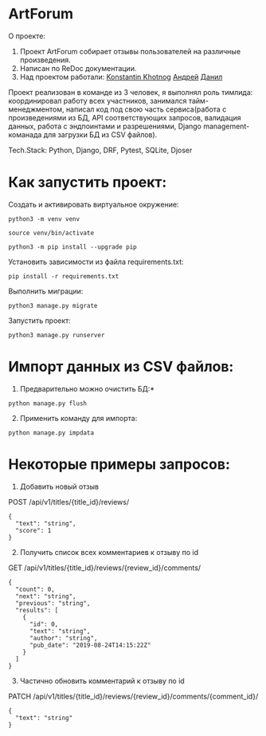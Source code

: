 # ArtForum
О проекте:
1. Проект ArtForum собирает отзывы пользователей на различные произведения.
2. Написан по ReDoc документации.
3. Над проектом работали:
<a href="https://github.com/Knstxx" target="_blank">Konstantin Khotnog</a>
<a href="https://github.com/Andrew-White-cyber" target="_blank">Андрей</a>
<a href="https://github.com/Jlanceth" target="_blank">Данил</a>

Проект реализован в команде из 3 человек, я выполнял роль тимлида: координировал работу всех участников, занимался тайм-менеджментом, написал код под свою часть сервиса(работа с произведениями из БД, API соответствующих запросов, валидация данных, работа с эндпоинтами и разрешениями, Django management-команада для загрузки БД из CSV файлов).

Tech.Stack: Python, Django, DRF, Pytest, SQLite, Djoser
# Как запустить проект:

Cоздать и активировать виртуальное окружение:

```
python3 -m venv venv
```

```
source venv/bin/activate
```

```
python3 -m pip install --upgrade pip
```

Установить зависимости из файла requirements.txt:

```
pip install -r requirements.txt
```

Выполнить миграции:

```
python3 manage.py migrate
```

Запустить проект:

```
python3 manage.py runserver
```

# Импорт данных из CSV файлов:
1. Предварительно можно очистить БД:*
```
python manage.py flush
```
2. Применить команду для импорта:
```
python manage.py impdata
```

# Некоторые примеры запросов:
1. Добавить новый отзыв

POST /api/v1/titles/{title_id}/reviews/
```
{
  "text": "string",
  "score": 1
}
```
2. Получить список всех комментариев к отзыву по id

GET /api/v1/titles/{title_id}/reviews/{review_id}/comments/
```
{
  "count": 0,
  "next": "string",
  "previous": "string",
  "results": [
    {
      "id": 0,
      "text": "string",
      "author": "string",
      "pub_date": "2019-08-24T14:15:22Z"
    }
  ]
}
```
3. Частично обновить комментарий к отзыву по id

PATCH /api/v1/titles/{title_id}/reviews/{review_id}/comments/{comment_id}/
```
{
  "text": "string"
}
```
